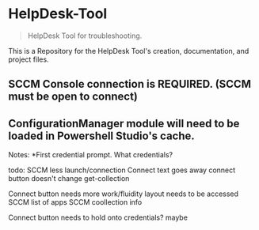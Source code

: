 # HelpDesk-Tool
>HelpDesk Tool for troubleshooting.

This is a Repository for the HelpDesk Tool's creation, documentation, and project files.

## SCCM Console connection is REQUIRED. (SCCM must be open to connect)
## ConfigurationManager module will need to be loaded in Powershell Studio's cache.

Notes:
*First credential prompt. What credentials?

todo:
SCCM less launch/connection
Connect text goes away
connect button doesn't change
get-collection


Connect button needs more work/fluidity
layout needs to be accessed
SCCM list of apps
SCCM coollection info

Connect button needs to hold onto credentials? maybe

